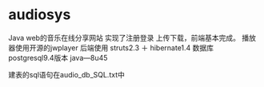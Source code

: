 # audiosys
Java web的音乐在线分享网站 实现了注册登录 上传下载，前端基本完成。
播放器使用开源的jwplayer
后端使用 struts2.3 ＋ hibernate1.4
数据库 postgresql9.4版本
java—8u45


建表的sql语句在audio_db_SQL.txt中


